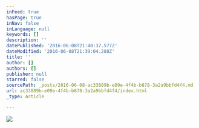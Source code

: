 ```yaml
---
inFeed: true
hasPage: true
inNav: false
inLanguage: null
keywords: []
description: ''
datePublished: '2016-06-08T21:40:37.577Z'
dateModified: '2016-06-08T21:39:04.288Z'
title: ''
author: []
authors: []
publisher: null
starred: false
sourcePath: _posts/2016-06-08-ac33889b-e09e-4f4b-b878-3a2a9bbfd4f4.md
url: ac33889b-e09e-4f4b-b878-3a2a9bbfd4f4/index.html
_type: Article

---
```

![](https://the-grid-user-content.s3-us-west-2.amazonaws.com/13ba258d-851b-4ada-ab0d-8ffa4aac9a15.jpg)